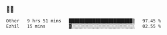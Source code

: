 ### 👨‍💻

<!--START_SECTION:waka-->

```txt
Other   9 hrs 51 mins   ████████████████████████▒   97.45 %
Ezhil   15 mins         ▓░░░░░░░░░░░░░░░░░░░░░░░░   02.55 %
```

<!--END_SECTION:waka-->
